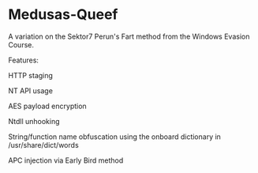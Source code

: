 # Medusas-Queef

A variation on the Sektor7 Perun's Fart method from the Windows Evasion Course. 

Features:

HTTP staging

NT API usage 

AES payload encryption

Ntdll unhooking

String/function name obfuscation using the onboard dictionary in /usr/share/dict/words

APC injection via Early Bird method
